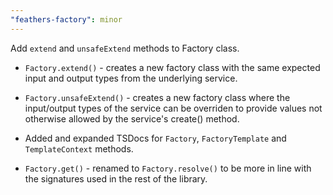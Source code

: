```yaml
---
"feathers-factory": minor
---
```


Add `extend` and `unsafeExtend` methods to Factory class.

- `Factory.extend()` - creates a new factory class with the same expected input and output types from the underlying service.
- `Factory.unsafeExtend()` - creates a new factory class where the input/output types of the service can be overriden to provide values not otherwise allowed by the service's create() method.
- Added and expanded TSDocs for `Factory`, `FactoryTemplate` and `TemplateContext` methods.

- `Factory.get()` - renamed to `Factory.resolve()` to be more in line with the signatures used in the rest of the library.
